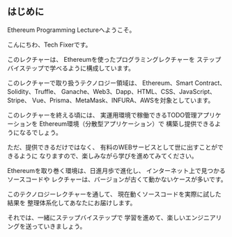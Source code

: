 ## はじめに

Ethereum Programming Lectureへようこそ。

こんにちわ、Tech Fixerです。

このレクチャーは、
Ethereumを使ったプログラミングレクチャーを
ステップバイステップで学べるように構成しています。

このレクチャーで取り扱うテクノロジー領域は、
Ethereum、Smart Contract、Solidity、Truffle、
Ganache、Web3、Dapp、HTML、CSS、JavaScript、Stripe、
Vue、Prisma、MetaMask、INFURA、AWSを対象としています。

このレクチャーを終える頃には、
実運用環境で稼働できるTODO管理アプリケーションを
Ethereum環境（分散型アプリケーション）で
構築し提供できるようになるでしょう。

ただ、提供できるだけではなく、
有料のWEBサービスとして世に出すことができるように
なりますので、楽しみながら学びを進めてみてください。

Ethereumを取り巻く環境は、日進月歩で進化し、
インターネット上で見つかるソースコードや
レクチャーは、バージョンが古くて動かないケースが多いです。

このテクノロジーレクチャーを通して、
現在動くソースコードを実際に試した結果を
整理体系化してあなたにお届けします。

それでは、一緒にステップバイステップで
学習を進めて、楽しいエンジニアリングを送っていきましょう。
